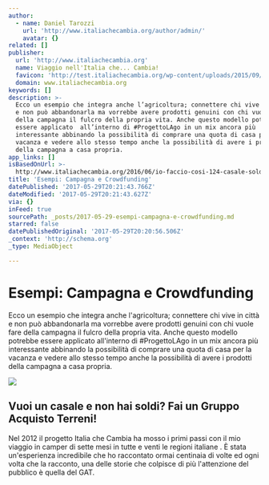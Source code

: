 ```yaml
---
author:
  - name: Daniel Tarozzi
    url: 'http://www.italiachecambia.org/author/admin/'
    avatar: {}
related: []
publisher:
  url: 'http://www.italiachecambia.org'
  name: Viaggio nell'Italia che... Cambia!
  favicon: 'http://test.italiachecambia.org/wp-content/uploads/2015/09/favicon.ico'
  domain: www.italiachecambia.org
keywords: []
description: >-
  Ecco un esempio che integra anche l’agricoltura; connettere chi vive in città
  e non può abbandonarla ma vorrebbe avere prodotti genuini con chi vuole fare
  della campagna il fulcro della propria vita. Anche questo modello potrebbe
  essere applicato  all’interno di #ProgettoLAgo in un mix ancora più
  interessante abbinando la possibilità di comprare una quota di casa per la
  vacanza e vedere allo stesso tempo anche la possibilità di avere i prodotti
  della campagna a casa propria.
app_links: []
isBasedOnUrl: >-
  http://www.italiachecambia.org/2016/06/io-faccio-cosi-124-casale-soldi-gruppo-acquisto-terreni/
title: 'Esempi: Campagna e Crowdfunding'
datePublished: '2017-05-29T20:21:43.766Z'
dateModified: '2017-05-29T20:21:43.627Z'
via: {}
inFeed: true
sourcePath: _posts/2017-05-29-esempi-campagna-e-crowdfunding.md
starred: false
datePublishedOriginal: '2017-05-29T20:20:56.506Z'
_context: 'http://schema.org'
_type: MediaObject

---
```

# Esempi: Campagna e Crowdfunding

Ecco un esempio che integra anche l'agricoltura; connettere chi vive in città e non può abbandonarla ma vorrebbe avere prodotti genuini con chi vuole fare della campagna il fulcro della propria vita. Anche questo modello potrebbe essere applicato all'interno di \#ProgettoLAgo in un mix ancora più interessante abbinando la possibilità di comprare una quota di casa per la vacanza e vedere allo stesso tempo anche la possibilità di avere i prodotti della campagna a casa propria.

<article style=""><img src="https://imgflo.herokuapp.com/graph/2b2431f8e7ba7b0/1896a0175c657a9114167db9ed1cb2f2/noop.jpg?input=http%3A%2F%2Fwww.italiachecambia.org%2Fwp-content%2Fuploads%2F2016%2F06%2FWP_20140522_0034.jpg" /><h1>Vuoi un casale e non hai soldi? Fai un Gruppo Acquisto Terreni!</h1><p>Nel 2012 il progetto Italia che Cambia ha mosso i primi passi con il mio viaggio in camper di sette mesi in tutte e venti le regioni italiane . È stata un'esperienza incredibile che ho raccontato ormai centinaia di volte ed ogni volta che la racconto, una delle storie che colpisce di più l'attenzione del pubblico è quella del GAT.</p></article>